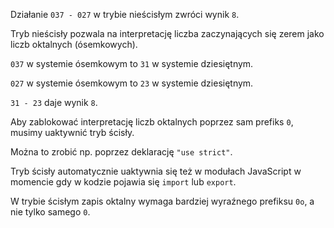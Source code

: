 Działanie `037 - 027` w trybie nieścisłym zwróci wynik `8`.

Tryb nieścisły pozwala na interpretację liczba zaczynających się zerem jako liczb oktalnych (ósemkowych).

`037` w systemie ósemkowym to `31` w systemie dziesiętnym.

`027` w systemie ósemkowym to `23` w systemie dziesiętnym.

`31 - 23` daje wynik `8`.

Aby zablokować interpretację liczb oktalnych poprzez sam prefiks `0`, musimy uaktywnić tryb ścisły.

Można to zrobić np. poprzez deklarację `"use strict"`.

Tryb ścisły automatycznie uaktywnia się też w modułach JavaScript w momencie gdy w kodzie pojawia się `import` lub `export`.

W trybie ścisłym zapis oktalny wymaga bardziej wyraźnego prefiksu `0o`, a nie tylko samego `0`.
